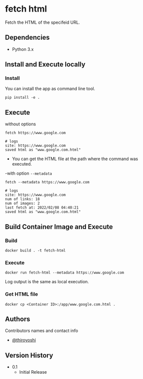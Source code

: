 # fetch html

Fetch the HTML of the specifeid URL.

## Dependencies

* Python 3.x

## Install and Execute locally

### Install

You can install the app as command line tool.
```
pip install -e .
```

## Execute

without options
```
fetch https://www.google.com

# logs
site: https://www.google.com
saved html as "www.google.com.html"
```

- You can get the HTML file at the path where the command was executed.

-with option `--metadata`
```
fetch --metadata https://www.google.com

# logs
site: https://www.google.com
num of links: 18
num of images: 2
last fetch at: 2022/02/08 04:40:21
saved html as "www.google.com.html"
```


## Build Container Image and Execute

### Build 

```
docker build . -t fetch-html
```

### Execute

```
docker run fetch-html --metadata https://www.google.com
```

Log output is the same as local execution.

### Get HTML file
```
docker cp <Container ID>:/app/www.google.com.html .
```


## Authors

Contributors names and contact info

- [@thiroyoshi](https://thilog.com/)

## Version History

* 0.1
    * Initial Release

